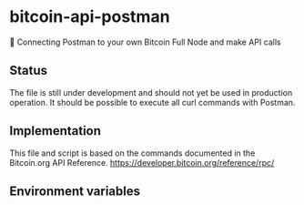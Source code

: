 # bitcoin-api-postman
🔌 Connecting Postman to your own Bitcoin Full Node and make API calls

## Status ##

The file is still under development and should not yet be used in production operation. It should be possible to execute all curl commands with Postman.

## Implementation ##

This file and script is based on the commands documented in the Bitcoin.org API Reference. 
https://developer.bitcoin.org/reference/rpc/

## Environment variables ##
